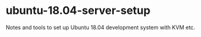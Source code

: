 # ubuntu-18.04-server-setup
Notes and tools to set up Ubuntu 18.04 development system with KVM etc.
